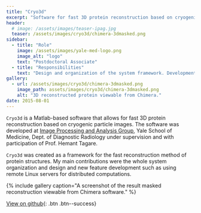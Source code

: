 ```yaml
---
title: "Cryo3d"
excerpt: "Software for fast 3D protein reconstruction based on cryogenic electron-microscopy particle images."
header:
  # image: /assets/images/teaser-ipag.jpg
  teaser: /assets/images/cryo3d/chimera-3dmasked.png
sidebar:
  - title: "Role"
    image: /assets/images/yale-med-logo.png
    image_alt: "logo"
    text: "Postdoctoral Associate"
  - title: "Responsibilities"
    text: "Design and organization of the system framework. Development and addition of new features."
gallery:
  - url: /assets/images/cryo3d/chimera-3dmasked.png
    image_path: assets/images/cryo3d/chimera-3dmasked.png
    alt: "3D reconstructed protein viewable from Chimera."
date: 2015-08-01
---
```


`Cryo3d` is a Matlab-based software that allows for fast 3D protein reconstruction based on cryogenic particle images. The software was developed at [Image Processing and Analysis Group](http://medicine.yale.edu/bioimaging/ipa/), Yale School of Medicine, Dept. of Diagnostic Radiology under supervision and with participation of Prof. Hemant Tagare.

`Cryo3d` was created as a framework for the fast reconstruction method of protein structures. My main contributions were the whole system organization and design and new feature development such as using remote Linux servers for distributed computations.

{% include gallery caption="A screenshot of the result masked reconstruction viewable from Chimera software." %}

[View on github](https://github.com/vicrucann/cryo3d){: .btn .btn--success}
